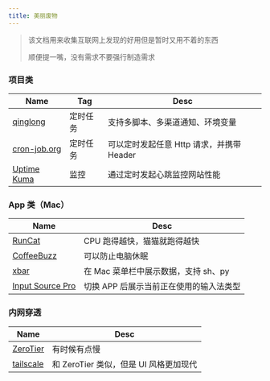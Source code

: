 ```yaml
---
title: 美丽废物
---
```


> 该文档用来收集互联网上发现的好用但是暂时又用不着的东西
>
> 顺便提一嘴，没有需求不要强行制造需求

### 项目类

| Name             | Tag  | Desc                        |
| ---------------- | ---- | --------------------------- |
| [qinglong][]     | 定时任务 | 支持多脚本、多渠道通知、环境变量            |
| [cron-job.org][] | 定时任务 | 可以定时发起任意 Http 请求，并携带 Header |
| [Uptime Kuma][]  | 监控   | 通过定时发起心跳监控网站性能              |

### App 类（Mac）

| Name                 | Desc                    |
| -------------------- | ----------------------- |
| [RunCat][]           | CPU 跑得越快，猫猫就跑得越快        |
| [CoffeeBuzz][]       | 可以防止电脑休眠                |
| [xbar][]             | 在 Mac 菜单栏中展示数据，支持 sh、py |
| [Input Source Pro][] | 切换 APP 后展示当前正在使用的输入法类型  |

### 内网穿透

| Name          | Desc                       |
| ------------- | -------------------------- |
| [ZeroTier][]  | 有时候有点慢                     |
| [tailscale][] | 和 ZeroTier 类似，但是 UI 风格更加现代 |

​​<!-- +++++++++ 下面是引用式链接 +++++++++ -->

[qinglong]: https://github.com/whyour/qinglong

[cron-job.org]: https://console.cron-job.org

[Uptime Kuma]: https://github.com/louislam/uptime-kuma

[RunCat]: https://kyome.io/runcat/index.html?lang=en

[CoffeeBuzz]: https://coffeebuzz.aaronpantling.com

[xbar]: https://xbarapp.com

[Input Source Pro]: https://inputsource.pro/zh-CN

[ZeroTier]: https://my.zerotier.com

[tailscale]: https://tailscale.com
